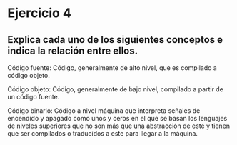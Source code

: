 # Ejercicio 4
## Explica cada uno de los siguientes conceptos e indica la relación entre ellos.
Código fuente: Código, generalmente de alto nivel, que es compilado a código objeto.

Código objeto: Código, generalmente de bajo nivel, compilado a partir de un código fuente.

Código binario: Código a nivel máquina que interpreta señales de encendido y apagado como unos y ceros en el que se basan los lenguajes de niveles superiores que no son más que una abstracción de este y tienen que ser compilados o traducidos a este para llegar a la máquina.
